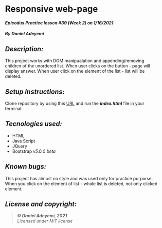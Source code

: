# Responsive web-page
#### *Epicodus Practice lesson #39 (Week 2) on 1/16/2021*
***By Daniel Adeyemi***

## *Description:*
This project works with DOM manipualation and appending/removing children of the unordered list. When user clicks on the button - page will display answer. When user click on the element of the list - list will be deleted.

## *Setup instructions:*
Clone repository by using this [URL](https://github.com/DanielAdeyemi/Epicodus_practice_w2_DOM.git) and run the ***index.html*** file in your terminal

## *Tecnologies used:*
* HTML
* Java Script
* JQuery
* Bootstrap *v5.0.0 beta*

## *Known bugs:*
This project has almost no style and was used only for practice purporse. When you click on the element of list - whole list is deleted, not only clicked element.

## *License and copyright:*

> ***© Daniel Adeyemi, 2021***   
> *Licensed under MIT license*